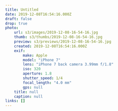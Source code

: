 ```yaml
---
title: Untitled
date: 2019-12-08T16:54:16.000Z
draft: false
drop: true
photo:
    url: s3/images/2019-12-08-16-54-16.jpg
    thumb: s3/thumbs/2019-12-08-16-54-16.jpg
    preview: s3/previews/2019-12-08-16-54-16.jpg
    created: 2019-12-08T16:54:16.000Z
    exif:
        make: Apple
        model: "iPhone 7"
        lens: "iPhone 7 back camera 3.99mm f/1.8"
        iso: 320
        aperture: 1.8
        shutter_speed: 1/4
        focal_length: "4.0 mm"
        gps: null
    title: null
    caption: null
links: []
---
```

